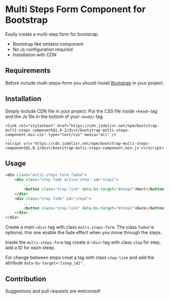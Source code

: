 # Multi Steps Form Component for Bootstrap

Easily create a multi-step form for bootstrap.

- Bootstrap like sintaxis component
- No Js configuration required
- Installation with CDN

## Requirements

Before include multi-steps-form you should install [Bootstrap](https://getbootstrap.com/) in your project.

## Installation

Simply include CDN file in your project. Put the CSS file inside `<head>` tag and the Js file in the bottom of your `<body>` tag.

```
<link rel="stylesheet" href="https://cdn.jsdelivr.net/npm/bootstrap-multi-steps-component@1.0.2/dist/bootstrap-multi-steps-component.min.css" type="text/css" media="all" />
...
<script src='https://cdn.jsdelivr.net/npm/bootstrap-multi-steps-component@1.0.2/dist/bootstrap-multi-steps-component.min.js'></script>
```

## Usage

``` html
<div class="multi-steps-form faded">
    <div class="step fade active show" id="step1">
        ...
        <button class="step-link" data-bs-target="#step2">Next</button>
    </div>
    <div class="step fade" id="step2">
        ...
        <button class="step-link" data-bs-target="#step1">Back</button>
    </div>
</div>
```

Create a main `<div>` tag with class `multi-steps-form`. The class `faded` is optional, this one enable the fade effect when you move through the steps.

Inside the `multi-steps-form` tag create a `<div>` tag with class `step` for step, add a ID for each steep. 

For change between steps creat a tag with class `step-link` and add the attribute `data-bs-target="[step_id]"`.

## Contribution

Suggestions and pull requests are welcomed!











